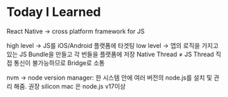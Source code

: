 # Today I Learned
React Native -> cross platform framework for JS

high level → JS를 iOS/Android 플랫폼에 타겟팅
low level → 앱의 로직을 가지고 있는 JS Bundle을 만들고 각 번들을 플랫폼에 저장
    Native Thread ≠ JS Thread
    직접 통신이 불가능하므로 Bridge로 소통
    
nvm → node version manager: 한 시스템 안에 여러 버전의 node.js를 설치 및 관리 해줌. 권장
silicon mac 은 node.js v17이상